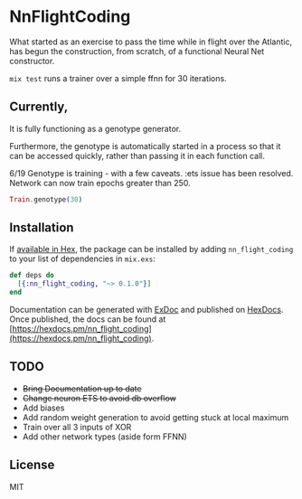 # NnFlightCoding

What started as an exercise to pass the time while in flight over the Atlantic, has begun the construction,
from scratch, of a functional Neural Net constructor.

`mix test` runs a trainer over a simple ffnn for 30 iterations.

## Currently, 

It is fully functioning as a genotype generator. 

Furthermore, the genotype is automatically started in a process so that it can be accessed quickly, 
rather than passing it in each function call.

6/19
Genotype is training - with a few caveats. :ets issue has been resolved. Network can now train epochs greater than 250.


```elixir
Train.genotype(30)
```

## Installation

If [available in Hex](https://hex.pm/docs/publish), the package can be installed
by adding `nn_flight_coding` to your list of dependencies in `mix.exs`:

```elixir
def deps do
  [{:nn_flight_coding, "~> 0.1.0"}]
end
```

Documentation can be generated with [ExDoc](https://github.com/elixir-lang/ex_doc)
and published on [HexDocs](https://hexdocs.pm). Once published, the docs can
be found at [https://hexdocs.pm/nn_flight_coding](https://hexdocs.pm/nn_flight_coding).

## TODO

- ~~Bring Documentation up to date~~
- ~~Change neuron ETS to avoid db overflow~~
- Add biases
- Add random weight generation to avoid getting stuck at local maximum
- Train over all 3 inputs of XOR
- Add other network types (aside form FFNN)

## License

MIT

